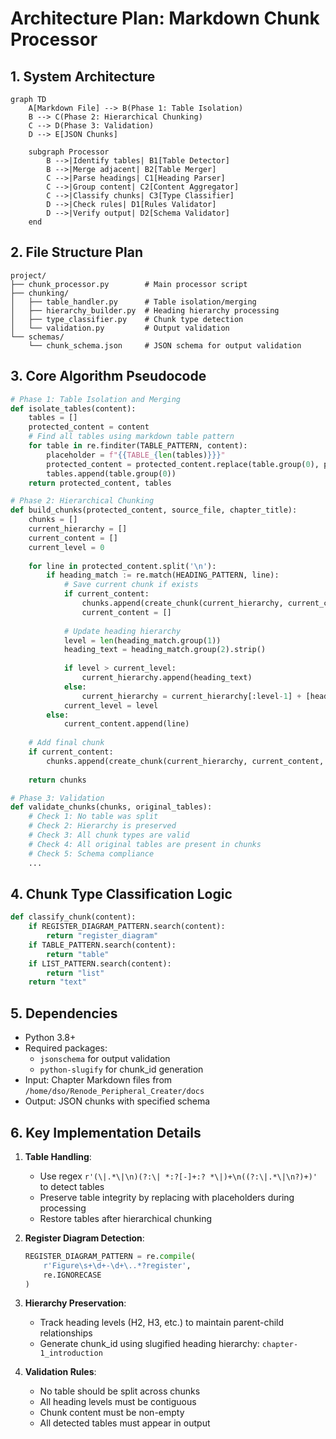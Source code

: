 # Architecture Plan: Markdown Chunk Processor

## 1. System Architecture
```mermaid
graph TD
    A[Markdown File] --> B(Phase 1: Table Isolation)
    B --> C(Phase 2: Hierarchical Chunking)
    C --> D(Phase 3: Validation)
    D --> E[JSON Chunks]
    
    subgraph Processor
        B -->|Identify tables| B1[Table Detector]
        B -->|Merge adjacent| B2[Table Merger]
        C -->|Parse headings| C1[Heading Parser]
        C -->|Group content| C2[Content Aggregator]
        C -->|Classify chunks| C3[Type Classifier]
        D -->|Check rules| D1[Rules Validator]
        D -->|Verify output| D2[Schema Validator]
    end
```

## 2. File Structure Plan
```
project/
├── chunk_processor.py        # Main processor script
├── chunking/
│   ├── table_handler.py      # Table isolation/merging
│   ├── hierarchy_builder.py  # Heading hierarchy processing
│   ├── type_classifier.py    # Chunk type detection
│   └── validation.py         # Output validation
└── schemas/
    └── chunk_schema.json     # JSON schema for output validation
```

## 3. Core Algorithm Pseudocode
```python
# Phase 1: Table Isolation and Merging
def isolate_tables(content):
    tables = []
    protected_content = content
    # Find all tables using markdown table pattern
    for table in re.finditer(TABLE_PATTERN, content):
        placeholder = f"{{TABLE_{len(tables)}}}"
        protected_content = protected_content.replace(table.group(0), placeholder)
        tables.append(table.group(0))
    return protected_content, tables

# Phase 2: Hierarchical Chunking
def build_chunks(protected_content, source_file, chapter_title):
    chunks = []
    current_hierarchy = []
    current_content = []
    current_level = 0
    
    for line in protected_content.split('\n'):
        if heading_match := re.match(HEADING_PATTERN, line):
            # Save current chunk if exists
            if current_content:
                chunks.append(create_chunk(current_hierarchy, current_content, source_file, chapter_title))
                current_content = []
            
            # Update heading hierarchy
            level = len(heading_match.group(1))
            heading_text = heading_match.group(2).strip()
            
            if level > current_level:
                current_hierarchy.append(heading_text)
            else:
                current_hierarchy = current_hierarchy[:level-1] + [heading_text]
            current_level = level
        else:
            current_content.append(line)
    
    # Add final chunk
    if current_content:
        chunks.append(create_chunk(current_hierarchy, current_content, source_file, chapter_title))
    
    return chunks

# Phase 3: Validation
def validate_chunks(chunks, original_tables):
    # Check 1: No table was split
    # Check 2: Hierarchy is preserved
    # Check 3: All chunk types are valid
    # Check 4: All original tables are present in chunks
    # Check 5: Schema compliance
    ...
```

## 4. Chunk Type Classification Logic
```python
def classify_chunk(content):
    if REGISTER_DIAGRAM_PATTERN.search(content):
        return "register_diagram"
    if TABLE_PATTERN.search(content):
        return "table"
    if LIST_PATTERN.search(content):
        return "list"
    return "text"
```

## 5. Dependencies
- Python 3.8+
- Required packages:
  - `jsonschema` for output validation
  - `python-slugify` for chunk_id generation
- Input: Chapter Markdown files from `/home/dso/Renode_Peripheral_Creater/docs`
- Output: JSON chunks with specified schema

## 6. Key Implementation Details
1. **Table Handling**:
   - Use regex `r'(\|.*\|\n)(?:\| *:?[-]+:? *\|)+\n((?:\|.*\|\n?)+)'` to detect tables
   - Preserve table integrity by replacing with placeholders during processing
   - Restore tables after hierarchical chunking

2. **Register Diagram Detection**:
   ```python
   REGISTER_DIAGRAM_PATTERN = re.compile(
       r'Figure\s+\d+-\d+\..*?register', 
       re.IGNORECASE
   )
   ```

3. **Hierarchy Preservation**:
   - Track heading levels (H2, H3, etc.) to maintain parent-child relationships
   - Generate chunk_id using slugified heading hierarchy: `chapter-1_introduction`

4. **Validation Rules**:
   - No table should be split across chunks
   - All heading levels must be contiguous
   - Chunk content must be non-empty
   - All detected tables must appear in output